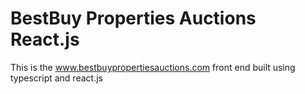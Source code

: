 # BestBuy Properties Auctions React.js 

This is the www.bestbuypropertiesauctions.com front end built using typescript and react.js
